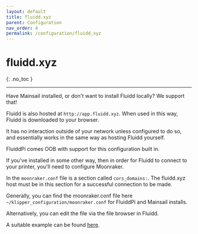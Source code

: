 ```yaml
---
layout: default
title: fluidd.xyz
parent: Configuration
nav_order: 4
permalink: /configuration/fluidd_xyz
---
```


# fluidd.xyz
{: .no_toc }

---

Have Mainsail installed, or don't want to install Fluidd locally? We support that!

Fluidd is also hosted at `http://app.fluidd.xyz`. When used in this way,
Fluidd is downloaded to your browser.

It has no interaction outside of your network unless configured to do so, and
essentially works in the same way as hosting Fluidd yourself.

FluiddPi comes OOB with support for this configuration built in.

If you've installed in some other way, then in order for Fluidd to connect to
your printer, you'll need to configure Moonraker.

In the `moonraker.conf` file is a section called `cors_domains:`.
The fluidd.xyz host must be in this section for a successful connection to be
made.

Generally, you can find the moonraker.conf file here
`~/klipper_configuration/moonraker.conf` for FluiddPi and Mainsail installs.

Alternatively, you can edit the file via the file browser in Fluidd.

A suitable example can be found [here](/configuration/moonraker_conf).
